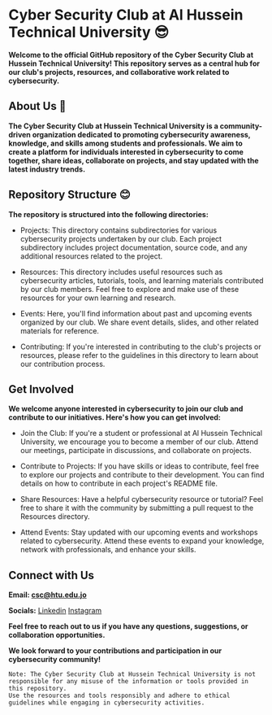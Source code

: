 # Cyber Security Club at Al Hussein Technical University 😎

**Welcome to the official GitHub repository of the Cyber Security Club at Hussein Technical University! 
This repository serves as a central hub for our club's projects, resources, and collaborative work related to cybersecurity.**

## About Us 🙂

**The Cyber Security Club at Hussein Technical University is a community-driven organization dedicated to promoting cybersecurity awareness, knowledge, and skills among students and professionals. 
We aim to create a platform for individuals interested in cybersecurity to come together, share ideas, collaborate on projects, and stay updated with the latest industry trends.**

## Repository Structure 😊

**The repository is structured into the following directories:**

- Projects: This directory contains subdirectories for various cybersecurity projects undertaken by our club. Each project subdirectory includes project documentation, source code, and any additional resources related to the project.

- Resources: This directory includes useful resources such as cybersecurity articles, tutorials, tools, and learning materials contributed by our club members. Feel free to explore and make use of these resources for your own learning and research.

- Events: Here, you'll find information about past and upcoming events organized by our club. We share event details, slides, and other related materials for reference.

- Contributing: If you're interested in contributing to the club's projects or resources, please refer to the guidelines in this directory to learn about our contribution process.

## Get Involved

**We welcome anyone interested in cybersecurity to join our club and contribute to our initiatives. Here's how you can get involved:**

- Join the Club: If you're a student or professional at Al Hussein Technical University, we encourage you to become a member of our club. Attend our meetings, participate in discussions, and collaborate on projects.

- Contribute to Projects: If you have skills or ideas to contribute, feel free to explore our projects and contribute to their development. You can find details on how to contribute in each project's README file.

- Share Resources: Have a helpful cybersecurity resource or tutorial? Feel free to share it with the community by submitting a pull request to the Resources directory.

- Attend Events: Stay updated with our upcoming events and workshops related to cybersecurity. Attend these events to expand your knowledge, network with professionals, and enhance your skills.

## Connect with Us

**Email: csc@htu.edu.jo**

**Socials:**
[Linkedin](https://www.linkedin.com/company/csc-htu/)
[Instagram](https://www.instagram.com/csc_htu/)

**Feel free to reach out to us if you have any questions, suggestions, or collaboration opportunities.**

**We look forward to your contributions and participation in our cybersecurity community!**
```
Note: The Cyber Security Club at Hussein Technical University is not responsible for any misuse of the information or tools provided in this repository.
Use the resources and tools responsibly and adhere to ethical guidelines while engaging in cybersecurity activities.
```
